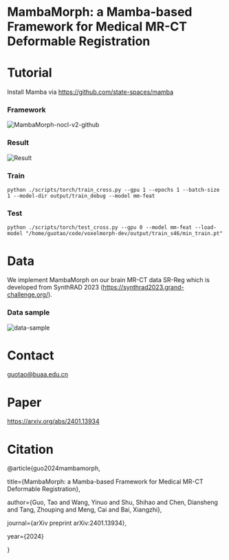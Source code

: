 # MambaMorph: a Mamba-based Framework for Medical MR-CT Deformable Registration

# Tutorial
Install Mamba via https://github.com/state-spaces/mamba

### Framework
![MambaMorph-nocl-v2-github](https://github.com/Guo-Stone/MambaMorph/assets/77957555/8c14c6a4-012c-4153-8442-a1ad5555367f)

### Result
![Result](https://github.com/Guo-Stone/MambaMorph/assets/77957555/6318dfcb-0325-4d49-b8b2-4bd78823a303)

### **Train**

```
python ./scripts/torch/train_cross.py --gpu 1 --epochs 1 --batch-size 1 --model-dir output/train_debug --model mm-feat
```

### **Test**

```
python ./scripts/torch/test_cross.py --gpu 0 --model mm-feat --load-model "/home/guotao/code/voxelmorph-dev/output/train_s46/min_train.pt"
```

# Data
We implement MambaMorph on our brain MR-CT data SR-Reg which is developed from SynthRAD 2023 (https://synthrad2023.grand-challenge.org/).



### Data sample
![data-sample](https://github.com/Guo-Stone/MambaMorph/assets/77957555/f715aa06-0cf7-41b6-915c-e3ee98756f75)


# Contact
guotao@buaa.edu.cn

# Paper
https://arxiv.org/abs/2401.13934

# Citation

@article{guo2024mambamorph,  

  title={MambaMorph: a Mamba-based Framework for Medical MR-CT Deformable Registration},  

  author={Guo, Tao and Wang, Yinuo and Shu, Shihao and Chen, Diansheng and Tang, Zhouping and Meng, Cai and Bai, Xiangzhi},  

  journal={arXiv preprint arXiv:2401.13934},  

  year={2024}  

}
